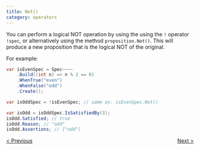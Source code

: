 ```yaml
---
title: Not()
category: operators
---
```

You can perform a logical NOT operation by using the using the `!` operator `!spec`,
or alternatively using the method `proposition.Not()`.
This will produce a new proposition that is the logical NOT of the original.

For example:

```csharp
var isEvenSpec = Spec~~~~
    .Build((int n) => n % 2 == 0)
    .WhenTrue("even")
    .WhenFalse("odd")
    .Create();

var isOddSpec = !isEvenSpec; // same as: isEvenSpec.Not()

var isOdd = isOddSpec.IsSatisfiedBy(3);
isOdd.Satisfied; // true
isOdd.Reason; // "odd"
isOdd.Assertions; // ["odd"]
```

<div style="display: flex; justify-content: space-between">
    <a href="./XOr.html">&lt; Previous</a>
    <a href="./Collections.html">Next &gt;</a>
</div>